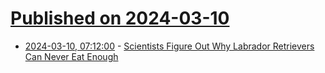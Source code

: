 # [Published on 2024-03-10](index.md)

* [2024-03-10, 07:12:00](https://soylentnews.org/article.pl?sid=24/03/09/0128231&from=rss) - [Scientists Figure Out Why Labrador Retrievers Can Never Eat Enough](https://soylentnews.org/article.pl?sid=24/03/09/0128231&from=rss)

